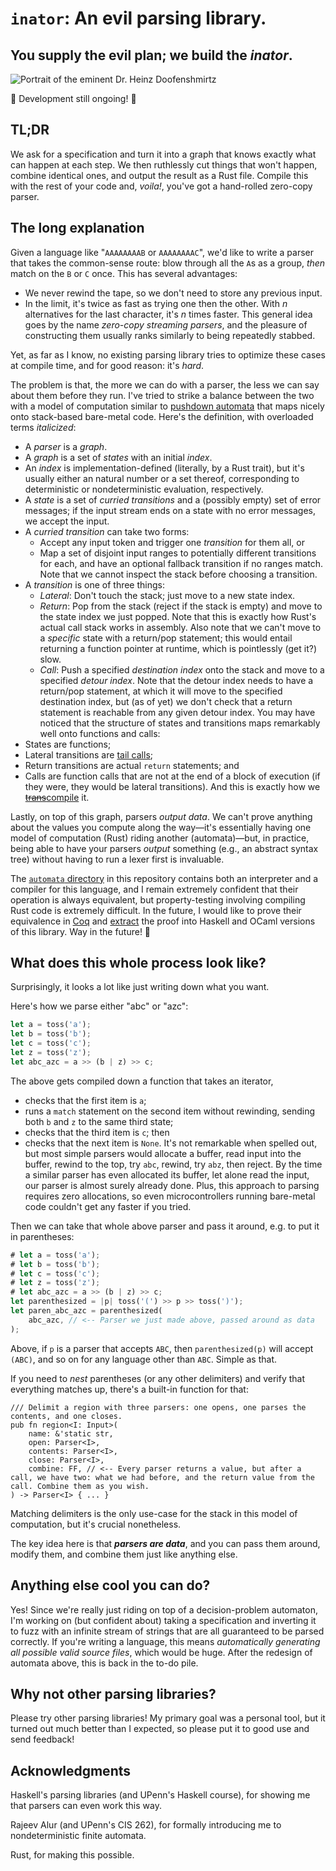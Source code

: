 # `inator`: An evil parsing library.
## You supply the evil plan; we build the _**inator**_.

![Portrait of the eminent Dr. Heinz Doofenshmirtz](http://images6.fanpop.com/image/polls/1198000/1198459_1364687083851_full.jpg)

🚧 Development still ongoing! 🚧

## TL;DR

We ask for a specification and turn it into a graph that knows exactly what can happen at each step.
We then ruthlessly cut things that won't happen, combine identical ones, and output the result as a Rust file.
Compile this with the rest of your code and, _voila!_, you've got a hand-rolled zero-copy parser.

## The long explanation

Given a language like "`AAAAAAAAB` or `AAAAAAAAC`", we'd like to write a parser that takes the common-sense route:
blow through all the `A`s as a group, _then_ match on the `B` or `C` once.
This has several advantages:
- We never rewind the tape, so we don't need to store any previous input.
- In the limit, it's twice as fast as trying one then the other. With _n_ alternatives for the last character, it's _n_ times faster.
This general idea goes by the name _zero-copy streaming parsers_, and the pleasure of constructing them usually ranks similarly to being repeatedly stabbed.

Yet, as far as I know, no existing parsing library tries to optimize these cases at compile time, and for good reason: it's _hard_.

The problem is that, the more we can do with a parser, the less we can say about them before they run.
I've tried to strike a balance between the two with a model of computation similar to [pushdown automata](https://en.wikipedia.org/wiki/Pushdown_automaton) that maps nicely onto stack-based bare-metal code. Here's the definition, with overloaded terms _italicized_:
- A _parser_ is a _graph_.
- A _graph_ is a set of _states_ with an initial _index_.
- An _index_ is implementation-defined (literally, by a Rust trait), but it's usually either an natural number or a set thereof,
  corresponding to deterministic or nondeterministic evaluation, respectively.
- A _state_ is a set of _curried transitions_ and a (possibly empty) set of error messages; if the input stream ends on a state with no error messages, we accept the input.
- A _curried transition_ can take two forms:
    - Accept any input token and trigger one _transition_ for them all, or
    - Map a set of disjoint input ranges to potentially different transitions for each, and have an optional fallback transition if no ranges match.
  Note that we cannot inspect the stack before choosing a transition.
- A _transition_ is one of three things:
    - _Lateral_: Don't touch the stack; just move to a new state index.
    - _Return_: Pop from the stack (reject if the stack is empty) and move to the state index we just popped.
      Note that this is exactly how Rust's actual call stack works in assembly.
      Also note that we can't move to a _specific_ state with a return/pop statement; this would entail returning a function pointer at runtime, which is pointlessly (get it?) slow.
    - _Call_: Push a specified _destination index_ onto the stack and move to a specified _detour index_.
      Note that the detour index needs to have a return/pop statement, at which it will move to the specified destination index,
      but (as of yet) we don't check that a return statement is reachable from any given detour index.
You may have noticed that the structure of states and transitions maps remarkably well onto functions and calls:
- States are functions;
- Lateral transitions are [tail calls](https://en.wikipedia.org/wiki/Tail_call);
- Return transitions are actual `return` statements; and
- Calls are function calls that are not at the end of a block of execution (if they were, they would be lateral transitions).
And this is exactly how we [~~trans~~compile](https://hisham.hm/2021/02/25/compiler-versus-transpiler-what-is-a-compiler-anyway/) it.

Lastly, on top of this graph, parsers _output data_. We can't prove anything about the values you compute along the way—it's essentially having one model of computation (Rust) riding another (automata)—but, in practice, being able to have your parsers _output_ something (e.g., an abstract syntax tree) without having to run a lexer first is invaluable.

The [`automata` directory](automata/) in this repository contains both an interpreter and a compiler for this language, and I remain extremely confident that their operation is always equivalent, but property-testing involving compiling Rust code is extremely difficult. In the future, I would like to prove their equivalence in [Coq](https://github.com/coq/coq) and [extract](https://softwarefoundations.cis.upenn.edu/lf-current/Extraction.html) the proof into Haskell and OCaml versions of this library. Way in the future! 🔮

## What does this whole process look like?

Surprisingly, it looks a lot like just writing down what you want.

Here's how we parse either "abc" or "azc":
```rust
let a = toss('a');
let b = toss('b');
let c = toss('c');
let z = toss('z');
let abc_azc = a >> (b | z) >> c;
```
The above gets compiled down a function that takes an iterator,
- checks that the first item is `a`;
- runs a `match` statement on the second item without rewinding, sending both `b` and `z` to the same third state;
- checks that the third item is `c`; then
- checks that the next item is `None`.
It's not remarkable when spelled out, but most simple parsers would allocate a buffer, read input into the buffer, rewind to the top, try `abc`, rewind, try `abz`, then reject.
By the time a similar parser has even allocated its buffer, let alone read the input, our parser is almost surely already done.
Plus, this approach to parsing requires zero allocations, so even microcontrollers running bare-metal code couldn't get any faster if you tried.

Then we can take that whole above parser and pass it around, e.g. to put it in parentheses:
```rust
# let a = toss('a');
# let b = toss('b');
# let c = toss('c');
# let z = toss('z');
# let abc_azc = a >> (b | z) >> c;
let parenthesized = |p| toss('(') >> p >> toss(')');
let paren_abc_azc = parenthesized(
    abc_azc, // <-- Parser we just made above, passed around as data
);
```
Above, if `p` is a parser that accepts `ABC`, then `parenthesized(p)` will accept `(ABC)`, and so on for any language other than `ABC`. Simple as that.

If you need to _nest_ parentheses (or any other delimiters) and verify that everything matches up, there's a built-in function for that:
```compile_fail
/// Delimit a region with three parsers: one opens, one parses the contents, and one closes.
pub fn region<I: Input>(
    name: &'static str,
    open: Parser<I>,
    contents: Parser<I>,
    close: Parser<I>,
    combine: FF, // <-- Every parser returns a value, but after a call, we have two: what we had before, and the return value from the call. Combine them as you wish.
) -> Parser<I> { ... }
```
Matching delimiters is the only use-case for the stack in this model of computation, but it's crucial nonetheless.

The key idea here is that ***parsers are data***, and you can pass them around, modify them, and combine them just like anything else.

## Anything else cool you can do?

Yes! Since we're really just riding on top of a decision-problem automaton, I'm working on (but confident about) taking a specification and inverting it to fuzz with an infinite stream of strings that are all guaranteed to be parsed correctly.
If you're writing a language, this means _automatically generating all possible valid source files_, which would be huge. After the redesign of automata above, this is back in the to-do pile.

## Why not other parsing libraries?

Please try other parsing libraries! My primary goal was a personal tool, but it turned out much better than I expected, so please put it to good use and send feedback!

## Acknowledgments

Haskell's parsing libraries (and UPenn's Haskell course), for showing me that parsers can even work this way.

Rajeev Alur (and UPenn's CIS 262), for formally introducing me to nondeterministic finite automata.

Rust, for making this possible.
